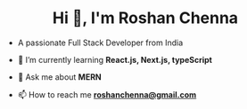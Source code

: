 <h1 align="center">Hi 👋, I'm Roshan Chenna</h1>

-  A passionate Full Stack Developer from India
 
- 🌱 I’m currently learning **React.js, Next.js, typeScript**

- 💬 Ask me about **MERN**

- 📫 How to reach me **roshanchenna@gmail.com**
 
